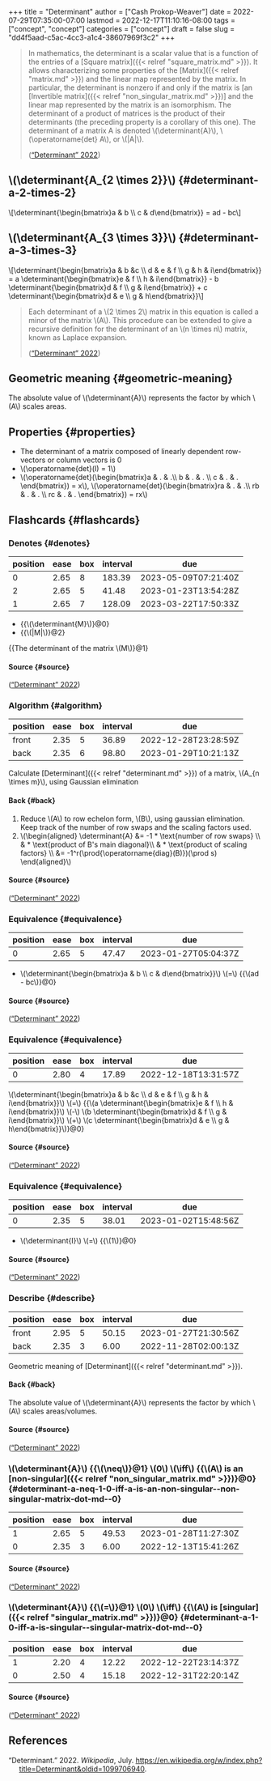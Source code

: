 +++
title = "Determinant"
author = ["Cash Prokop-Weaver"]
date = 2022-07-29T07:35:00-07:00
lastmod = 2022-12-17T11:10:16-08:00
tags = ["concept", "concept"]
categories = ["concept"]
draft = false
slug = "dd4f5aad-c5ac-4cc3-a1c4-38607969f3c2"
+++

> In mathematics, the determinant is a scalar value that is a function of the entries of a [Square matrix]({{< relref "square_matrix.md" >}}). It allows characterizing some properties of the [Matrix]({{< relref "matrix.md" >}}) and the linear map represented by the matrix. In particular, the determinant is nonzero if and only if the matrix is [an [Invertible matrix]({{< relref "non_singular_matrix.md" >}})] and the linear map represented by the matrix is an isomorphism. The determinant of a product of matrices is the product of their determinants (the preceding property is a corollary of this one). The determinant of a matrix A is denoted \\(\determinant{A}\\), \\(\operatorname{det} A\\), or \\(|A|\\).
>
> (<a href="#citeproc_bib_item_1">“Determinant” 2022</a>)


## \\(\determinant{A\_{2 \times 2}}\\) {#determinant-a-2-times-2}

\\[\determinant{\begin{bmatrix}a & b \\\ c & d\end{bmatrix}} = ad - bc\\]


## \\(\determinant{A\_{3 \times 3}}\\) {#determinant-a-3-times-3}

\\[\determinant{\begin{bmatrix}a & b &c \\\ d & e & f \\\ g & h & i\end{bmatrix}} = a \determinant{\begin{bmatrix}e & f \\\ h & i\end{bmatrix}} - b \determinant{\begin{bmatrix}d & f \\\ g & i\end{bmatrix}} + c \determinant{\begin{bmatrix}d & e \\\ g & h\end{bmatrix}}\\]

> Each determinant of a \\(2 \times 2\\) matrix in this equation is called a minor of the matrix \\(A\\). This procedure can be extended to give a recursive definition for the determinant of an \\(n \times n\\) matrix, known as Laplace expansion.
>
> (<a href="#citeproc_bib_item_1">“Determinant” 2022</a>)


## Geometric meaning {#geometric-meaning}

The absolute value of \\(\determinant{A}\\) represents the factor by which \\(A\\) scales areas.


## Properties {#properties}

-   The determinant of a matrix composed of linearly dependent row-vectors or column vectors is 0
-   \\(\operatorname{det}(I) = 1\\)
-   \\(\operatorname{det}(\begin{bmatrix}a & . & .\\\ b & . & . \\\ c & . & . \end{bmatrix}) = x\\), \\(\operatorname{det}(\begin{bmatrix}ra & . & .\\\ rb & . & . \\\ rc & . & . \end{bmatrix}) = rx\\)


## Flashcards {#flashcards}


### Denotes {#denotes}

| position | ease | box | interval | due                  |
|----------|------|-----|----------|----------------------|
| 0        | 2.65 | 8   | 183.39   | 2023-05-09T07:21:40Z |
| 2        | 2.65 | 5   | 41.48    | 2023-01-23T13:54:28Z |
| 1        | 2.65 | 7   | 128.09   | 2023-03-22T17:50:33Z |

-   {{\\(\determinant{M}\\)}@0}
-   {{\\(|M|\\)}@2}

{{The determinant of the matrix \\(M\\)}@1}


#### Source {#source}

(<a href="#citeproc_bib_item_1">“Determinant” 2022</a>)


### Algorithm {#algorithm}

| position | ease | box | interval | due                  |
|----------|------|-----|----------|----------------------|
| front    | 2.35 | 5   | 36.89    | 2022-12-28T23:28:59Z |
| back     | 2.35 | 6   | 98.80    | 2023-01-29T10:21:13Z |

Calculate [Determinant]({{< relref "determinant.md" >}}) of a matrix, \\(A\_{n \times m}\\), using Gaussian elimination


#### Back {#back}

1.  Reduce \\(A\\) to row echelon form, \\(B\\), using gaussian elimination. Keep track of the number of row swaps and the scaling factors used.
2.  \\(\begin{aligned} \determinant{A} &= -1 \* \text{number of row swaps} \\\ & \* \text{product of B's main diagonal}\\\ & \* \text{product of scaling factors} \\\ &= -1^r(\prod{\operatorname{diag}(B)})(\prod s) \end{aligned}\\)


#### Source {#source}

(<a href="#citeproc_bib_item_1">“Determinant” 2022</a>)


### Equivalence {#equivalence}

| position | ease | box | interval | due                  |
|----------|------|-----|----------|----------------------|
| 0        | 2.65 | 5   | 47.47    | 2023-01-27T05:04:37Z |

-   \\(\determinant{\begin{bmatrix}a & b \\\ c & d\end{bmatrix}}\\) \\(=\\) {{\\(ad - bc\\)}@0}


#### Source {#source}

(<a href="#citeproc_bib_item_1">“Determinant” 2022</a>)


### Equivalence {#equivalence}

| position | ease | box | interval | due                  |
|----------|------|-----|----------|----------------------|
| 0        | 2.80 | 4   | 17.89    | 2022-12-18T13:31:57Z |

\\(\determinant{\begin{bmatrix}a & b &c \\\ d & e & f \\\ g & h & i\end{bmatrix}}\\) \\(=\\) {{\\(a \determinant{\begin{bmatrix}e & f \\\ h & i\end{bmatrix}}\\) \\(-\\) \\(b \determinant{\begin{bmatrix}d & f \\\ g & i\end{bmatrix}}\\) \\(+\\) \\(c \determinant{\begin{bmatrix}d & e \\\ g & h\end{bmatrix}}\\)}@0}


#### Source {#source}

(<a href="#citeproc_bib_item_1">“Determinant” 2022</a>)


### Equivalence {#equivalence}

| position | ease | box | interval | due                  |
|----------|------|-----|----------|----------------------|
| 0        | 2.35 | 5   | 38.01    | 2023-01-02T15:48:56Z |

-   \\(\determinant{I}\\) \\(=\\) {{\\(1\\)}@0}


#### Source {#source}

(<a href="#citeproc_bib_item_1">“Determinant” 2022</a>)


### Describe {#describe}

| position | ease | box | interval | due                  |
|----------|------|-----|----------|----------------------|
| front    | 2.95 | 5   | 50.15    | 2023-01-27T21:30:56Z |
| back     | 2.35 | 3   | 6.00     | 2022-11-28T02:00:13Z |

Geometric meaning of [Determinant]({{< relref "determinant.md" >}}).


#### Back {#back}

The absolute value of \\(\determinant{A}\\) represents the factor by which \\(A\\) scales areas/volumes.


#### Source {#source}

(<a href="#citeproc_bib_item_1">“Determinant” 2022</a>)


### \\(\determinant{A}\\) {{\\(\neq\\)}@1} \\(0\\) \\(\iff\\) {{\\(A\\) is an [non-singular]({{< relref "non_singular_matrix.md" >}})}@0} {#determinant-a-neq-1-0-iff-a-is-an-non-singular--non-singular-matrix-dot-md--0}

| position | ease | box | interval | due                  |
|----------|------|-----|----------|----------------------|
| 1        | 2.65 | 5   | 49.53    | 2023-01-28T11:27:30Z |
| 0        | 2.35 | 3   | 6.00     | 2022-12-13T15:41:26Z |


#### Source {#source}

(<a href="#citeproc_bib_item_1">“Determinant” 2022</a>)


### \\(\determinant{A}\\) {{\\(=\\)}@1} \\(0\\) \\(\iff\\) {{\\(A\\) is [singular]({{< relref "singular_matrix.md" >}})}@0} {#determinant-a-1-0-iff-a-is-singular--singular-matrix-dot-md--0}

| position | ease | box | interval | due                  |
|----------|------|-----|----------|----------------------|
| 1        | 2.20 | 4   | 12.22    | 2022-12-22T23:14:37Z |
| 0        | 2.50 | 4   | 15.18    | 2022-12-31T22:20:14Z |


#### Source {#source}

(<a href="#citeproc_bib_item_1">“Determinant” 2022</a>)

## References

<style>.csl-entry{text-indent: -1.5em; margin-left: 1.5em;}</style><div class="csl-bib-body">
  <div class="csl-entry"><a id="citeproc_bib_item_1"></a>“Determinant.” 2022. <i>Wikipedia</i>, July. <a href="https://en.wikipedia.org/w/index.php?title=Determinant&oldid=1099706940">https://en.wikipedia.org/w/index.php?title=Determinant&#38;oldid=1099706940</a>.</div>
</div>
